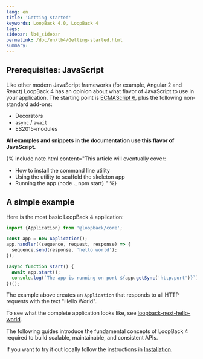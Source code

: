 ```yaml
---
lang: en
title: 'Getting started'
keywords: LoopBack 4.0, LoopBack 4
tags:
sidebar: lb4_sidebar
permalink: /doc/en/lb4/Getting-started.html
summary:
---
```

## Prerequisites: JavaScript

Like other modern JavaScript frameworks (for example, Angular 2 and React) LoopBack 4 has an opinion about what flavor of JavaScript to use in your application.
The starting point is [ECMAScript 6](http://www.ecma-international.org/ecma-262/6.0/), plus the following non-standard add-ons:

 - Decorators
 - `async` / `await`
 - ES2015-modules

**All examples and snippets in the documentation use this flavor of JavaScript.**

{% include note.html content="This article will eventually cover:
- How to install the command line utility
- Using the utility to scaffold the skeleton app
- Running the app (node ., npm start)
" %}

## A simple example

Here is the most basic LoopBack 4 application:

```js
import {Application} from '@loopback/core';

const app = new Application();
app.handler((sequence, request, response) => {
  sequence.send(response, 'hello world');
});

(async function start() {
  await app.start();
  console.log(`The app is running on port ${app.getSync('http.port')}`);
})();
```

The example above creates an `Application` that responds to all HTTP requests with the text "Hello World".

To see what the complete application looks like, see [loopback-next-hello-world](https://github.com/strongloop/loopback-next-hello-world/).

The following guides introduce the fundamental concepts of LoopBack 4 required to build scalable, maintainable, and consistent APIs.

If you want to try it out locally follow the instructions in [Installation](Installation.html).  
